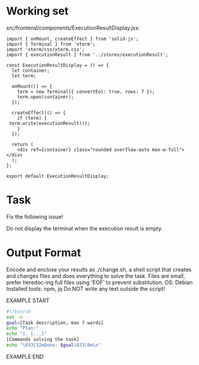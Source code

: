 # Working set

src/frontend/components/ExecutionResultDisplay.jsx:
```
import { onMount, createEffect } from 'solid-js';
import { Terminal } from 'xterm';
import 'xterm/css/xterm.css';
import { executionResult } from '../stores/executionResult';

const ExecutionResultDisplay = () => {
  let container;
  let term;

  onMount(() => {
    term = new Terminal({ convertEol: true, rows: 7 });
    term.open(container);
  });

  createEffect(() => {
    if (term) {
 term.write(executionResult());
    }
  });

  return (
    <div ref={container} class="rounded overflow-auto max-w-full"></div>
  );
};

export default ExecutionResultDisplay;

```


# Task

Fix the following issue!

Do not display the terminal when the execution result is empty.


# Output Format

Encode and enclose your results as ./change.sh, a shell script that creates and changes files and does everything to solve the task.
Files are small, prefer heredoc-ing full files using 'EOF' to prevent substitution.
OS: Debian
Installed tools: npm, jq
Do NOT write any text outside the script!

EXAMPLE START

```sh
#!/bin/sh
set -e
goal=[Task description, max 7 words]
echo "Plan:"
echo "1. [...]"
[Commands solving the task]
echo "\033[32mDone: $goal\033[0m\n"
```

EXAMPLE END

